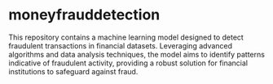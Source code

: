 # moneyfrauddetection
This repository contains a machine learning model designed to detect fraudulent transactions in financial datasets. Leveraging advanced algorithms and data analysis techniques, the model aims to identify patterns indicative of fraudulent activity, providing a robust solution for financial institutions to safeguard against fraud.
